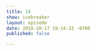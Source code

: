 ```yaml
---
title: 14
show: icebreaker
layout: episode
date: 2018-10-17 19:14:33 -0700
published: false

---
```

